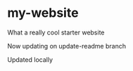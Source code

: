 # my-website

What a really cool starter website

Now updating on update-readme branch

Updated locally
